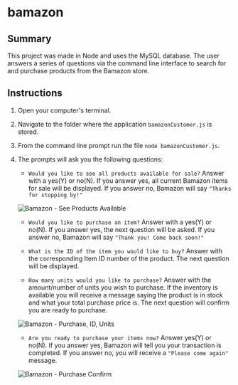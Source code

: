 # bamazon

## Summary

This project was made in Node and uses the MySQL database. The user answers a series of questions via the command line interface to search for and purchase products from the Bamazon store. 

## Instructions

1. Open your computer's terminal.
1. Navigate to the folder where the application `bamazonCustomer.js` is stored.
1. From the command line prompt run the file `node bamazonCustomer.js`.

1. The prompts will ask you the following questions: 

    * `Would you like to see all products available for sale?` Answer with a yes(Y) or no(N). If you answer yes, all current Bamazon items for sale will be displayed. If you answer no, Bamazon will say `"Thanks for stopping by!"`

    ![Bamazon - See Products Available](/images/Prompt_1.png)
        
    * `Would you like to purchase an item?` Answer with a yes(Y) or no(N). If you answer yes, the next question will be asked. If you answer no, Bamazon will say `"Thank you! Come back soon!"`
        
    * `What is the ID of the item you would like to buy?` Answer with the corresponding Item ID number of the product. The next question will be displayed.

    * `How many units would you like to purchase?` Answer with the amount/number of units you wish to purchase. If the inventory is available you will receive a message saying the product is in stock and what your total purchase price is. The next question will confirm you are ready to purchase.

     ![Bamazon - Purchase, ID, Units](/images/Prompt_2.png)

    * `Are you ready to purchase your items now?` Answer yes(Y) or no(N). If you answer yes, Bamazon will tell you your transaction is completed. If you answer no, you will receive a `"Please come again"` message.

    ![Bamazon - Purchase Confirm](/images/Prompt_3.jpg)